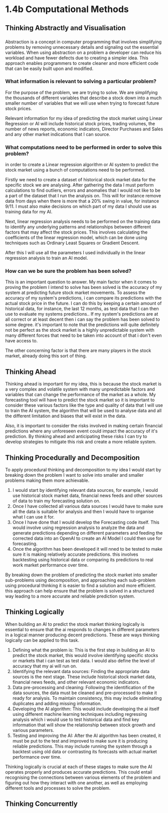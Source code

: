 # 1.4b Computational Methods

## Thinking Abstractly and Visualisation

###

Abstraction is a concept in computer programming that involves simplifying problems by removing unnecessary details and signaling out the essential variables. When using abstraction on a problem a developer can reduce his workload and have fewer defects due to creating a simpler idea. This approach enables programmers to create cleaner and more efficient code that can be easily built upon and modified.

### What information is relevant to solving a particular problem?

For the purpose of the problem, we are trying to solve. We are simplifying the thousands of different variables that describe a stock down into a much smaller number of variables that we will use when trying to forecast future stock prices. &#x20;

Relevant information for my idea of predicting the stock market using Linear Regression or AI will include historical stock prices, trading volumes, the number of news reports, economic indicators, Director Purchases and Sales and any other market indications that I can source.&#x20;

### What computations need to be performed in order to solve this problem?

in order to create a Linear regression algorithm or AI system to predict the stock market using a bunch of computations need to be performed.

Firstly we need to create a dataset of historical stock market data for the specific stock we are analysing. After gathering the data I must perform calculations to find outliers, errors and anomalies that I would not like to be a part of the dataset that I run the analysis on. This will for instance remove data from days when there is more that a 20% swing in value, for instance 9/11.   I must also make decisions on which part of my data I should use as training data for my AI.

Next, linear regression analysis needs to be performed on the training data to identify any underlying patterns and relationships between different factors that may affect the stock prices. This involves calculating the coefficients of the linear regression model, which can be done using techniques such as Ordinary Least Squares or Gradient Descent.

After this I will use all the parameters I used individually in the linear regression analysis to train an AI model.

### How can we be sure the problem has been solved?

This is an important question to answer. My main factor when it comes to proving the problem I intend to solve has been solved is the accuracy of my system at predicting future stock market movements. To assess the accuracy of my system's predictions, i can compare its predictions with the actual stock price in the future. I can do this by keeping a certain amount of historical data, for instance, the last 12 months, as test data that I can then use to evaluate my systems predictions.. If my system's predictions are at all correct or at least decent then i can say the problem has been solved to some degree. it's important to note that the predictions will quite definitely not be perfect as the stock market is a highly unpredictable system with many different forces that need to be taken into account of that i don't even have access to.&#x20;

The other concerning factor is that there are many players in the stock market, already doing this sort of thing.&#x20;



## Thinking Ahead

Thinking ahead is important for my idea, this is because the stock market is a very complex and volatile system with many unpredictable factors and variables that can change the performance of the market as a whole. My forecasting tool will have to predict the stock market so it is important to consider these various factors like the type and quality of data that I will use to train the AI system, the algorithm that will be used to analyse data and all the different limitation and biases that will exist in the data.

Also, it is important to consider the risks involved in making certain financial predictions where any unforeseen event could impact the accuracy of it's prediction. By thinking ahead and anticipating these risks I can try to develop strategies to mitigate this risk and create a more reliable system.

## Thinking Procedurally and Decomposition

To apply procedural thinking and decomposition to my idea I would start by breaking down the problem I want to solve into smaller and smaller problems making them more achievable.

1. I would start by identifying relevant data sources, for example, I would use historical stock market data, financial news feeds and other sources of data to train my forecasting solution on.
2. Once I have collected all various data sources I would have to make sure all the data is suitable for analysis and then I would have to organise what I can use it for.
3. Once I have done that I would develop the Forecasting code itself. This would involve using regression analysis to analyze the data and generate predictions depending on different parameters and feeding the corrected data into an OpenAI to create an AI Model I could then use for forecasting.
4. Once the algorithm has been developed it will nned to be tested to make sure it is making relatively accurate predictions. this involves backtesting using historical data or comparing its predictions to real work market performance over time.

By breaking down the problem of predicting the stock market into smaller sub-problems using decomposition, and approaching each sub-problem using procedural thinking it is easier to find a solution and more efficient. this approach can help ensure that the problem is solved in a structured way leading to a more accurate and reliable prediction system.



## Thinking Logically



When building an AI to predict the stock market thinking logically is essential to ensure that the ai responds to changes in different parameters in a logical manner producing decent predictions. These are ways thinking logically can be applied to this task.

1. Defining what the problem is: This is the first step in building an AI to predict the stock market, this would involve identifying specific stocks or markets that i can test as test data. I would also define the level of accuracy that my ai will run on.
2. Identifying the relevant data sources: Finding the appropriate data sources is the next stage. These include historical stock market data, financial news feeds, and other relevant economic indicators.
3. Data pre-processing and cleaning: Following the identification of the data sources, the data must be cleaned and pre-processed to make it ready for analysis. To maintain consistency, this may include eliminating duplicates and adding missing information.
4. Developing the AI algorithm: This would include developing the ai itself using different machine learning techniques including regressing analysis which i would use to test historical data and find key information that will show the relationship between stock growth and various parameters.
5. Testing and improving the AI: After the AI algorithm has been created, it must be put to the test and improved to make sure it is producing reliable predictions. This may include running the system through a backtest using old data or contrasting its forecasts with actual market performance over time.

Thinking logically is crucial at each of these stages to make sure the AI operates properly and produces accurate predictions. This could entail recognising the connections between various elements of the problem and figuring out how they interact with one another, as well as employing different tools and processes to solve the problem.



## Thinking Concurrently

